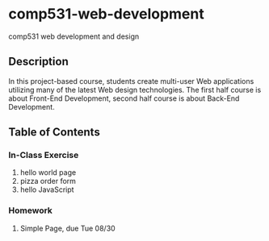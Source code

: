 # comp531-web-development
comp531 web development and design


## Description
In this project-based course, students create multi-user Web applications utilizing many of the latest Web design technologies.
The first half course is about Front-End Development, second half course is about Back-End Development.


## Table of Contents
### In-Class Exercise
1. hello world page
2. pizza order form
3. hello JavaScript


### Homework
1. Simple Page, due Tue 08/30